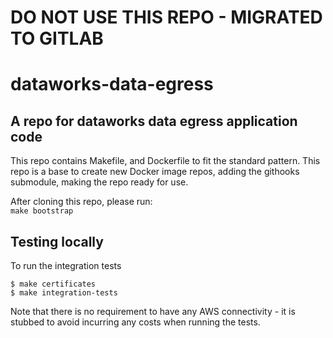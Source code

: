 # DO NOT USE THIS REPO - MIGRATED TO GITLAB

# dataworks-data-egress

## A repo for dataworks data egress application code

This repo contains Makefile, and Dockerfile to fit the standard pattern.
This repo is a base to create new Docker image repos, adding the githooks submodule, making the repo ready for use.

After cloning this repo, please run:  
`make bootstrap`

## Testing locally

To run the integration tests

```
$ make certificates
$ make integration-tests
```

Note that there is no requirement to have any AWS connectivity - it is stubbed to avoid incurring any
costs when running the tests.
